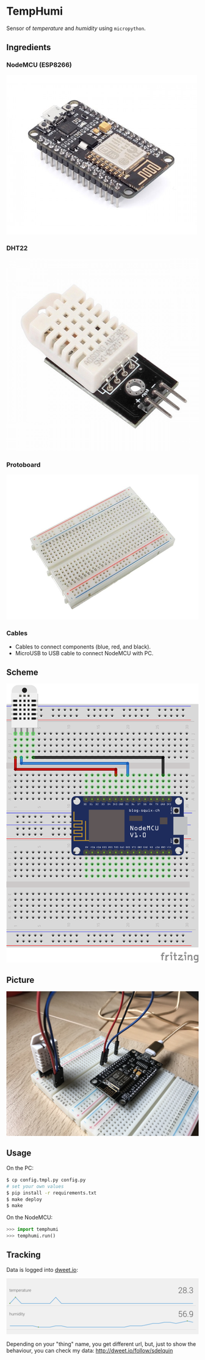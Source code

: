 # TempHumi

Sensor of *temperature* and *humidity* using `micropython`.

## Ingredients

### NodeMCU (ESP8266)

![NodeMCU](img/NodeMcu.jpg)

### DHT22

![DHT22](img/DHT22.png)

### Protoboard

![Protoboard](img/protoboard.jpg)

### Cables

- Cables to connect components (blue, red, and black).
- MicroUSB to USB cable to connect NodeMCU with PC.

## Scheme

![Fritzing](img/DHT_scheme.png) 

## Picture

![Real](img/DHT_real.jpg) 

## Usage

On the PC:

```bash
$ cp config.tmpl.py config.py
# set your own values
$ pip install -r requirements.txt
$ make deploy
$ make
```

On the NodeMCU:

```python
>>> import temphumi
>>> temphumi.run()
```

## Tracking

Data is logged into [dweet.io](http://dweet.io/):

![dweet](img/dweet.png) 

Depending on your "thing" name, you get different url, but, just to show the behaviour, you can check my data: http://dweet.io/follow/sdelquin
